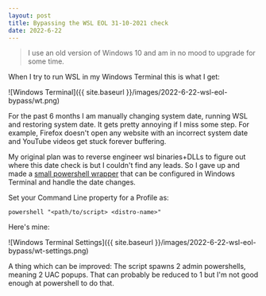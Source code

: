 ```yaml
---
layout: post
title: Bypassing the WSL EOL 31-10-2021 check
date: 2022-6-22
---
```


> I use an old version of Windows 10 and am in no mood to upgrade for some time.

When I try to run WSL in my Windows Terminal this is what I get:

![Windows Terminal]({{ site.baseurl }}/images/2022-6-22-wsl-eol-bypass/wt.png)

For the past 6 months I am manually changing system date, running WSL and restoring system date. It gets pretty annoying if I miss some step. For example, Firefox doesn't open any website with an incorrect system date and YouTube videos get stuck forever buffering.

My original plan was to reverse engineer wsl binaries+DLLs to figure out where this date check is but I couldn't find any leads. So I gave up and made a [small powershell wrapper](https://gist.github.com/sin3point14/f2ed9d0f064d8ad471c875db5e3d0a1e) that can be configured in Windows Terminal and handle the date changes.

Set your Command Line property for a Profile as:

```
powershell "<path/to/script> <distro-name>"
```

Here's mine:

![Windows Terminal Settings]({{ site.baseurl }}/images/2022-6-22-wsl-eol-bypass/wt-settings.png)

A thing which can be improved: The script spawns 2 admin powershells, meaning 2 UAC popups. That can probably be reduced to 1 but I'm not good enough at powershell to do that.
